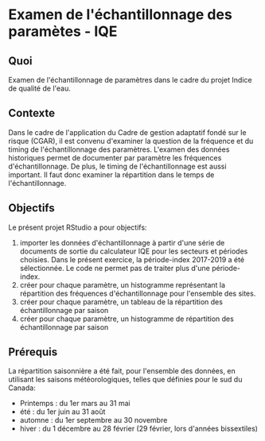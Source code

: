 # Examen de l'échantillonnage des paramètes - IQE

## Quoi

Examen de l'échantillonnage de paramètres dans le cadre du projet Indice de qualité de l'eau.


## Contexte

Dans le cadre de l'application du Cadre de gestion adaptatif fondé sur le risque (CGAR), il est convenu d'examiner la question de la fréquence et du timing de l'échantillonnage des paramètres. L'examen des données historiques permet de documenter par paramètre les fréquences d'échantillonnage. De plus, le timing de l'échantillonnage est aussi important. Il faut donc examiner la répartition dans le temps de l'échantillonnage.

## Objectifs

Le présent projet RStudio a pour objectifs:

1. importer les données d'échantillonnage à partir d'une série de documents de sortie du calculateur IQE pour les secteurs et périodes choisies. Dans le présent exercice, la période-index 2017-2019 a été sélectionnée. Le code ne permet pas de traiter plus d'une période-index. 
2. créer pour chaque paramètre, un histogramme représentant la répartition des fréquences d'échantillonnage pour l'ensemble des sites.
3. créer pour chaque paramètre, un tableau de la répartition des échantillonnage par saison
4. créer pour chaque paramètre, un histogramme de répartition des échantillonnage par saison


## Prérequis

La répartition saisonnière a été fait, pour l'ensemble des données, en utilisant les saisons météorologiques, telles que définies pour le sud du Canada:

- Printemps : du 1er mars au 31 mai
- été : du 1er juin au 31 août
- automne : du 1er septembre au 30 novembre
- hiver : du 1 décembre au 28 février (29 février, lors d'années bissextiles)
